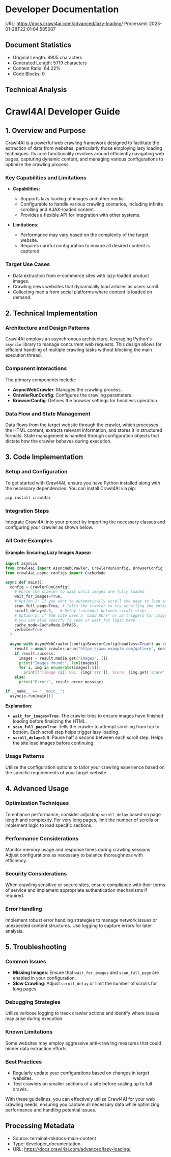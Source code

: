 # Developer Documentation
URL: https://docs.crawl4ai.com/advanced/lazy-loading/
Processed: 2025-01-28T22:01:04.585007

## Document Statistics
- Original Length: 8905 characters
- Generated Length: 5719 characters
- Content Ratio: 64.22%
- Code Blocks: 0

## Technical Analysis
# Crawl4AI Developer Guide

## 1. Overview and Purpose

Crawl4AI is a powerful web crawling framework designed to facilitate the extraction of data from websites, particularly those employing lazy loading techniques. Its core functionality revolves around efficiently navigating web pages, capturing dynamic content, and managing various configurations to optimize the crawling process.

### Key Capabilities and Limitations
- **Capabilities**:
  - Supports lazy loading of images and other media.
  - Configurable to handle various crawling scenarios, including infinite scrolling and AJAX-loaded content.
  - Provides a flexible API for integration with other systems.

- **Limitations**:
  - Performance may vary based on the complexity of the target website.
  - Requires careful configuration to ensure all desired content is captured.

### Target Use Cases
- Data extraction from e-commerce sites with lazy-loaded product images.
- Crawling news websites that dynamically load articles as users scroll.
- Collecting media from social platforms where content is loaded on demand.

## 2. Technical Implementation

### Architecture and Design Patterns
Crawl4AI employs an asynchronous architecture, leveraging Python's `asyncio` library to manage concurrent web requests. This design allows for efficient handling of multiple crawling tasks without blocking the main execution thread.

### Component Interactions
The primary components include:
- **AsyncWebCrawler**: Manages the crawling process.
- **CrawlerRunConfig**: Configures the crawling parameters.
- **BrowserConfig**: Defines the browser settings for headless operation.

### Data Flow and State Management
Data flows from the target website through the crawler, which processes the HTML content, extracts relevant information, and stores it in structured formats. State management is handled through configuration objects that dictate how the crawler behaves during execution.

## 3. Code Implementation

### Setup and Configuration
To get started with Crawl4AI, ensure you have Python installed along with the necessary dependencies. You can install Crawl4AI via pip:

```bash
pip install crawl4ai
```

### Integration Steps
Integrate Crawl4AI into your project by importing the necessary classes and configuring your crawler as shown below.

### All Code Examples

#### Example: Ensuring Lazy Images Appear
```python
import asyncio
from crawl4ai import AsyncWebCrawler, CrawlerRunConfig, BrowserConfig
from crawl4ai.async_configs import CacheMode

async def main():
  config = CrawlerRunConfig(
    # Force the crawler to wait until images are fully loaded
    wait_for_images=True,
    # Option 1: If you want to automatically scroll the page to load images
    scan_full_page=True, # Tells the crawler to try scrolling the entire page
    scroll_delay=0.5,   # Delay (seconds) between scroll steps
    # Option 2: If the site uses a 'Load More' or JS triggers for images,
    # you can also specify js_code or wait_for logic here.
    cache_mode=CacheMode.BYPASS,
    verbose=True
  )
  
  async with AsyncWebCrawler(config=BrowserConfig(headless=True)) as crawler:
    result = await crawler.arun("https://www.example.com/gallery", config=config)
    if result.success:
      images = result.media.get("images", [])
      print("Images found:", len(images))
      for i, img in enumerate(images[:5]):
        print(f"[Image {i}] URL: {img['src']}, Score: {img.get('score','N/A')}")
    else:
      print("Error:", result.error_message)

if __name__ == "__main__":
  asyncio.run(main())
```

**Explanation**:
- **`wait_for_images=True`**: The crawler tries to ensure images have finished loading before finalizing the HTML.
- **`scan_full_page=True`**: Tells the crawler to attempt scrolling from top to bottom. Each scroll step helps trigger lazy loading.
- **`scroll_delay=0.5`**: Pause half a second between each scroll step. Helps the site load images before continuing.

### Usage Patterns
Utilize the configuration options to tailor your crawling experience based on the specific requirements of your target website.

## 4. Advanced Usage

### Optimization Techniques
To enhance performance, consider adjusting `scroll_delay` based on page length and complexity. For very long pages, limit the number of scrolls or implement logic to load specific sections.

### Performance Considerations
Monitor memory usage and response times during crawling sessions. Adjust configurations as necessary to balance thoroughness with efficiency.

### Security Considerations
When crawling sensitive or secure sites, ensure compliance with their terms of service and implement appropriate authentication mechanisms if required.

### Error Handling
Implement robust error handling strategies to manage network issues or unexpected content structures. Use logging to capture errors for later analysis.

## 5. Troubleshooting

### Common Issues
- **Missing Images**: Ensure that `wait_for_images` and `scan_full_page` are enabled in your configuration.
- **Slow Crawling**: Adjust `scroll_delay` or limit the number of scrolls for long pages.

### Debugging Strategies
Utilize verbose logging to track crawler actions and identify where issues may arise during execution.

### Known Limitations
Some websites may employ aggressive anti-crawling measures that could hinder data extraction efforts.

### Best Practices
- Regularly update your configurations based on changes in target websites.
- Test crawlers on smaller sections of a site before scaling up to full crawls.

With these guidelines, you can effectively utilize Crawl4AI for your web crawling needs, ensuring you capture all necessary data while optimizing performance and handling potential issues.

## Processing Metadata
- Source: terminal-mkdocs-main-content
- Type: developer_documentation
- URL: https://docs.crawl4ai.com/advanced/lazy-loading/
